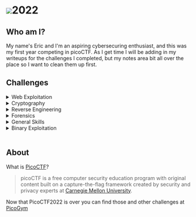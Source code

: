 # <img src="https://picoctf.org/img/logos/picoctf-logo-horizontal-white.svg">**2022**


## **Who am I?**
My name's Eric and I'm an aspiring cybersecuring enthusiast, and this was my first year competing in picoCTF.  As I get time I will be adding in my writeups for the challenges I completed, but my notes area bit all over the place so I want to clean them up first.

## **Challenges**

<details>

<summary>Web Exploitation</summary>

|Challenge|Points|Completed|
|--------|------|---------|

</details>

<details>

<summary>Cryptography</summary>

|Challenge|Points|Completed|
|--------|------|---------|

</details>

<details>

<summary>Reverse Engineering</summary>

|Challenge|Points|Completed|
|--------|------|---------|

</details>

<details>

<summary>Forensics</summary>

|Challenge|Points|Completed|
|--------|------|---------|

</details>

<details>

<summary>General Skills</summary>

|Challenge|Points|Completed|
|--------|------|---------|

</details>

<details>

<summary>Binary Exploitation</summary>

|Challenge|Points|Completed|
|:--- | :---: | :---: |
|[basic-file-exploit](./BinaryExploitation/basic-file-exploit)|100|yes|
</details><br>

## **About**
What is [PicoCTF](http://www.picoctf.org)?

>picoCTF is a free computer security education program with original content built on a capture-the-flag framework created by security and privacy experts at [Carnegie Mellon University](https://cmu.edu/).

Now that PicoCTF2022 is over you can find those and other challenges at [PicoGym](https://play.picoctf.org/practice)
